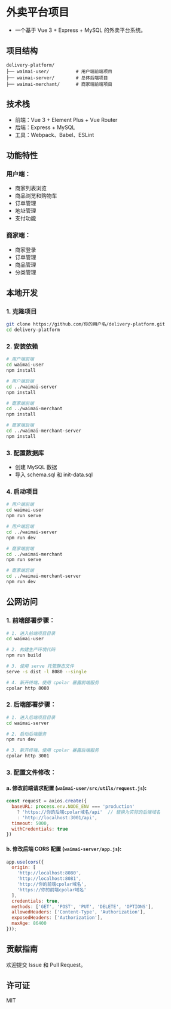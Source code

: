 # 外卖平台项目

- 一个基于 Vue 3 + Express + MySQL 的外卖平台系统。

## 项目结构

```
delivery-platform/
├── waimai-user/          # 用户端前端项目
├── waimai-server/        # 总体后端项目
├── waimai-merchant/      # 商家端前端项目
```

## 技术栈

- 前端：Vue 3 + Element Plus + Vue Router
- 后端：Express + MySQL
- 工具：Webpack、Babel、ESLint

## 功能特性

### 用户端：

- 商家列表浏览
- 商品浏览和购物车
- 订单管理
- 地址管理
- 支付功能

### 商家端：

- 商家登录
- 订单管理
- 商品管理
- 分类管理

## 本地开发

### 1.  克隆项目

```bash
git clone https://github.com/你的用户名/delivery-platform.git
cd delivery-platform
```

### 2. 安装依赖

```bash
# 用户端前端
cd waimai-user
npm install

# 用户端后端
cd ../waimai-server
npm install

# 商家端前端
cd ../waimai-merchant
npm install

# 商家端后端
cd ../waimai-merchant-server
npm install
```

### 3. 配置数据库

- 创建 MySQL 数据
- 导入 schema.sql 和 init-data.sql

### 4. 启动项目

```bash
# 用户端前端
cd waimai-user
npm run serve

# 用户端后端
cd ../waimai-server
npm run dev

# 商家端前端
cd ../waimai-merchant
npm run serve

# 商家端后端
cd ../waimai-merchant-server
npm run dev
```

## 公网访问

###  1. 前端部署步骤：

```bash
# 1. 进入前端项目目录
cd waimai-user

# 2. 构建生产环境代码
npm run build

# 3. 使用 serve 托管静态文件
serve -s dist -l 8080 --single

# 4. 新开终端，使用 cpolar 暴露前端服务
cpolar http 8080
```

### 2. 后端部署步骤：

```bash
# 1. 进入后端项目目录
cd waimai-server

# 2. 启动后端服务
npm run dev

# 3. 新开终端，使用 cpolar 暴露后端服务
cpolar http 3001
```

### 3. 配置文件修改：

#### a. 修改前端请求配置 (`waimai-user/src/utils/request.js`):

```javascript
const request = axios.create({
  baseURL: process.env.NODE_ENV === 'production' 
    ? 'https://你的后端cpolar域名/api'  // 替换为实际的后端域名
    : 'http://localhost:3001/api',
  timeout: 5000,
  withCredentials: true
})
```

#### b. 修改后端 CORS 配置 (`waimai-server/app.js`):

```javascript
app.use(cors({
  origin: [
    'http://localhost:8080',
    'http://localhost:8081',
    'http://你的前端cpolar域名',
    'https://你的前端cpolar域名'
  ],
  credentials: true,
  methods: ['GET', 'POST', 'PUT', 'DELETE', 'OPTIONS'],
  allowedHeaders: ['Content-Type', 'Authorization'],
  exposedHeaders: ['Authorization'],
  maxAge: 86400
}));
```

## 贡献指南

欢迎提交 Issue 和 Pull Request。

## 许可证

MIT 